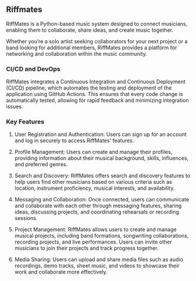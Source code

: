 ## Riffmates
  RiffMates is a Python-based music system designed to connect musicians, enabling them to collaborate, share ideas, and create music together. 
  
  Whether you’re a solo artist seeking collaborators for your next project or a band looking for additional members, RiffMates provides a platform for networking and collaboration within the music community.

### CI/CD and DevOps
RiffMates integrates a Continuous Integration and Continuous Deployment (CI/CD) pipeline, which automates the testing and deployment of the application using GitHub Actions. 
This ensures that every code change is automatically tested, allowing for rapid feedback and minimizing integration issues.

### Key Features

1. User Registration and Authentication: 
    Users can sign up for an account and log in securely to access RiffMates' features.

2.  Profile Management: 
    Users can create and manage their profiles, providing information about their musical background, skills, influences, and preferred genres.

3. Search and Discovery: 
    RiffMates offers search and discovery features to help users find other musicians based on various criteria such as location, instrument proficiency, musical interests, and availability.

4.  Messaging and Collaboration: 
    Once connected, users can communicate and collaborate with each other through messaging features, sharing ideas, discussing projects, and coordinating rehearsals or recording sessions.

5.  Project Management: 
    RiffMates allows users to create and manage musical projects, including band formations, songwriting collaborations, recording projects, and live performances. Users can invite other musicians to join their projects and track progress together.

 6. Media Sharing: 
    Users can upload and share media files such as audio recordings, demo tracks, sheet music, and videos to showcase their work and collaborate more effectively.



